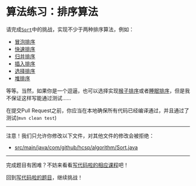 # 算法练习：排序算法

请完成[`Sort`](https://github.com/hcsp/sort-algorithm-practice/blob/master/src/main/java/com/github/hcsp/algorithm/Sort.java)中的挑战，实现不少于两种排序算法，例如：

- [冒泡排序](https://zh.wikipedia.org/wiki/%E5%86%92%E6%B3%A1%E6%8E%92%E5%BA%8F)
- [快速排序](https://zh.wikipedia.org/wiki/快速排序)
- [归并排序](https://zh.wikipedia.org/wiki/归并排序)
- [插入排序](https://zh.wikipedia.org/wiki/插入排序)
- [选择排序](https://zh.wikipedia.org/wiki/选择排序)
- [堆排序](https://zh.wikipedia.org/wiki/堆排序)

等等。当然，如果你是一个逗逼，也可以选择实现[猴子排序](https://zh.wikipedia.org/wiki/Bogo排序)或者[睡眠排序](https://www.zhihu.com/question/31387715)，但是我不保证这样写能通过测试……

在提交Pull Request之前，你应当在本地确保所有代码已经编译通过，并且通过了测试(`mvn clean test`)

-----
注意！我们只允许你修改以下文件，对其他文件的修改会被拒绝：
- [src/main/java/com/github/hcsp/algorithm/Sort.java](https://github.com/hcsp/sort-algorithm-practice/blob/master/src/main/java/com/github/hcsp/algorithm/Sort.java)
-----


完成题目有困难？不妨来看看[写代码啦的相应课程](https://xiedaimala.com/tasks/9bf0fb20-929d-4e17-891a-4673291d74a0)吧！

回到[写代码啦的题目](https://xiedaimala.com/tasks/9bf0fb20-929d-4e17-891a-4673291d74a0/quizzes/1b0fc390-74ad-4f55-b355-90b8a9154cc5)，继续挑战！ 
